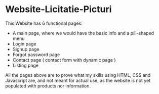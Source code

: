 # Website-Licitatie-Picturi
This Website has 6 functional pages: 
  - A main page, where we would have the basic info and a pill-shaped menu
  - Login page
  - Signup page
  - Forgot password page
  - Contact page ( contact form with dynamic page )
  - Listing page

All the pages above are to prove what my skills using HTML, CSS and Javascript are, and not meant for actual use, as the website is not yet populated with products nor information.
